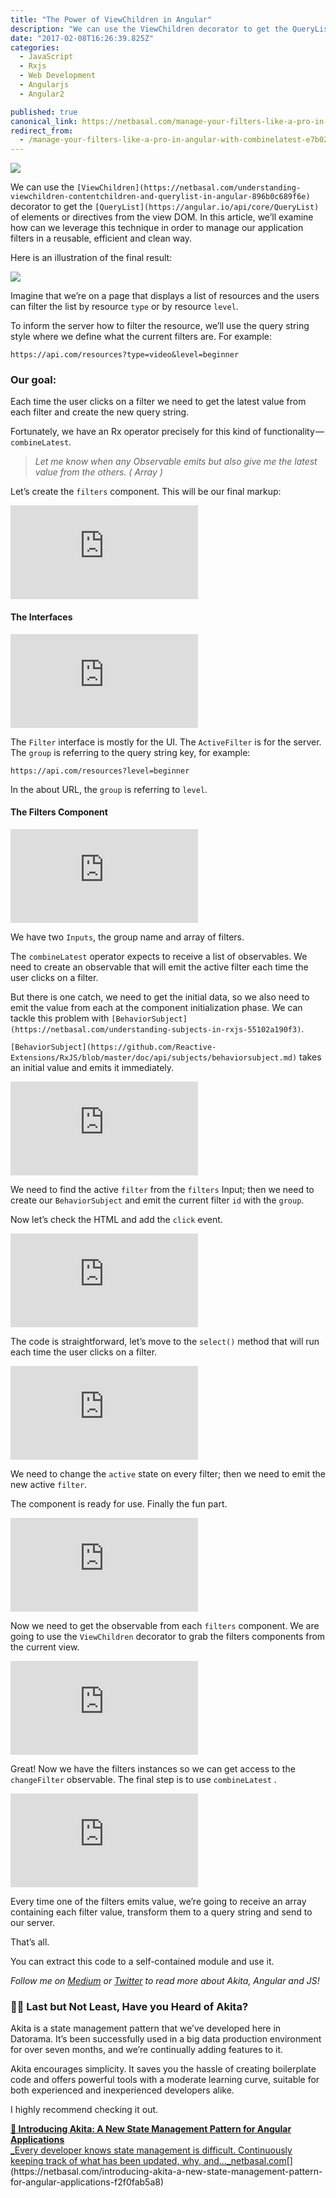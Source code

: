 ```yaml
---
title: "The Power of ViewChildren in Angular"
description: "We can use the ViewChildren decorator to get the QueryList of elements or directives from the view DOM. In this article, we’ll examine how can we leverage this technique in order to manage our…"
date: "2017-02-08T16:26:39.825Z"
categories: 
  - JavaScript
  - Rxjs
  - Web Development
  - Angularjs
  - Angular2

published: true
canonical_link: https://netbasal.com/manage-your-filters-like-a-pro-in-angular-with-combinelatest-e7b0204be2df
redirect_from:
  - /manage-your-filters-like-a-pro-in-angular-with-combinelatest-e7b0204be2df
---
```


![](./asset-1.jpeg)

We can use the `[ViewChildren](https://netbasal.com/understanding-viewchildren-contentchildren-and-querylist-in-angular-896b0c689f6e)` decorator to get the `[QueryList](https://angular.io/api/core/QueryList)` of elements or directives from the view DOM. In this article, we’ll examine how can we leverage this technique in order to manage our application filters in a reusable, efficient and clean way.

Here is an illustration of the final result:

![](./asset-2.gif)

Imagine that we’re on a page that displays a list of resources and the users can filter the list by resource `type` or by resource `level`.

To inform the server how to filter the resource, we’ll use the query string style where we define what the current filters are. For example:

```
https://api.com/resources?type=video&level=beginner
```

### Our goal:

Each time the user clicks on a filter we need to get the latest value from each filter and create the new query string.

Fortunately, we have an Rx operator precisely for this kind of functionality — `combineLatest`.

> _Let me know when any Observable emits but also give me the latest value from the others. ( Array )_

Let’s create the `filters` component. This will be our final markup:

<Embed src="https://gist.github.com/NetanelBasal/f736b005a61a4e07d235bae2e1788c66.js" aspectRatio={0.357} caption="" />

#### The Interfaces

<Embed src="https://gist.github.com/NetanelBasal/abb75b87f1917dc48595213215c5ebd4.js" aspectRatio={0.357} caption="" />

The `Filter` interface is mostly for the UI. The `ActiveFilter` is for the server. The `group` is referring to the query string key, for example:

```
https://api.com/resources?level=beginner
```

In the about URL, the `group` is referring to `level`.

#### **The Filters Component**

<Embed src="https://gist.github.com/NetanelBasal/5fbbe865aa51df2301fccfad8da4f2dc.js" aspectRatio={0.357} caption="" />

We have two `Inputs`, the group name and array of filters.

The `combineLatest` operator expects to receive a list of observables. We need to create an observable that will emit the active filter each time the user clicks on a filter.

But there is one catch, we need to get the initial data, so we also need to emit the value from each at the component initialization phase. We can tackle this problem with `[BehaviorSubject](https://netbasal.com/understanding-subjects-in-rxjs-55102a190f3)`.

`[BehaviorSubject](https://github.com/Reactive-Extensions/RxJS/blob/master/doc/api/subjects/behaviorsubject.md)` takes an initial value and emits it immediately.

<Embed src="https://gist.github.com/NetanelBasal/4d01e69881bec019c251c9a693c79c0a.js" aspectRatio={0.357} caption="" />

We need to find the active `filter` from the `filters` Input; then we need to create our `BehaviorSubject` and emit the current filter `id` with the `group`.

Now let’s check the HTML and add the `click` event.

<Embed src="https://gist.github.com/NetanelBasal/5567b0268da17e65d08f340e61d97fd7.js" aspectRatio={0.357} caption="" />

The code is straightforward, let’s move to the `select()` method that will run each time the user clicks on a filter.

<Embed src="https://gist.github.com/NetanelBasal/969171b4b8db680d6573263930833cc9.js" aspectRatio={0.357} caption="" />

We need to change the `active` state on every filter; then we need to emit the new active `filter`.

The component is ready for use. Finally the fun part.

<Embed src="https://gist.github.com/NetanelBasal/cd88b51854c7a890bd60d5c763a7912c.js" aspectRatio={0.357} caption="" />

Now we need to get the observable from each `filters` component. We are going to use the `ViewChildren` decorator to grab the filters components from the current view.

<Embed src="https://gist.github.com/NetanelBasal/731c15c65a0261a7beb0f27885cf6557.js" aspectRatio={0.357} caption="" />

Great! Now we have the filters instances so we can get access to the `changeFilter` observable. The final step is to use `combineLatest` .

<Embed src="https://gist.github.com/NetanelBasal/062214a7f2e36bc10a5955e1aedcdbc9.js" aspectRatio={0.357} caption="" />

Every time one of the filters emits value, we’re going to receive an array containing each filter value, transform them to a query string and send to our server.

That’s all.

You can extract this code to a self-contained module and use it.

_Follow me on_ [_Medium_](https://medium.com/@NetanelBasal/) _or_ [_Twitter_](https://twitter.com/NetanelBasal) _to read more about Akita, Angular and JS!_

### 👂🏻 **Last but Not Least, Have you Heard of Akita?**

Akita is a state management pattern that we’ve developed here in Datorama. It’s been successfully used in a big data production environment for over seven months, and we’re continually adding features to it.

Akita encourages simplicity. It saves you the hassle of creating boilerplate code and offers powerful tools with a moderate learning curve, suitable for both experienced and inexperienced developers alike.

I highly recommend checking it out.

[**🚀 Introducing Akita: A New State Management Pattern for Angular Applications**  
_Every developer knows state management is difficult. Continuously keeping track of what has been updated, why, and…_netbasal.com](https://netbasal.com/introducing-akita-a-new-state-management-pattern-for-angular-applications-f2f0fab5a8 "https://netbasal.com/introducing-akita-a-new-state-management-pattern-for-angular-applications-f2f0fab5a8")[](https://netbasal.com/introducing-akita-a-new-state-management-pattern-for-angular-applications-f2f0fab5a8)
